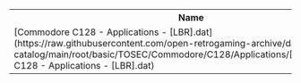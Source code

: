 <table>
<tr><th>Name</th><th>Size</th></tr>
<tr><td>[Commodore C128 - Applications - [LBR].dat](https://raw.githubusercontent.com/open-retrogaming-archive/dat-catalog/main/root/basic/TOSEC/Commodore/C128/Applications/[LBR]/Commodore C128 - Applications - [LBR].dat)</td><td>1240</td></tr>
</table>
